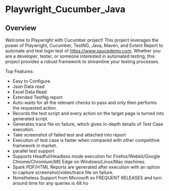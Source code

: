 # Playwright_Cucumber_Java
## Overview
Welcome to Playwright with Cucumber project! This project leverages the power of Playwright, Cucumber, TestNG, Java, Maven, and Extent Report to automate and test login test of https://www.saucedemo.com. Whether you are a developer, tester, or someone interested in automated testing, this project provides a robust framework to streamline your testing processes.

Top Features:
- Easy to Configure.
- Json Data read
- Excel Data Read 
- Extended TestNg report
- Auto-waits for all the relevant checks to pass and only then performs the requested action.
- Records the test script and every action on the target page is turned into generated script.
- Generates trace file on failure, which gives in-depth details of Test Case execution.
- Take screenshot of failed test and attached into report
- Execution of test case is faster when compared with other competitive framework in market.
- parallel test support 
- Supports Headful/Headless mode execution for Firefox/Webkit/Google Chrome/Chromium/MS Edge on Windows/Linux/Mac machines.
- Spark PDF/HTML Reports are generated after execution with an option to capture screenshot/video/trace file on failure.
- Nonetheless Support from Microsoft so FREQUENT RELEASES and turn around time for any queries is 48 ho  
